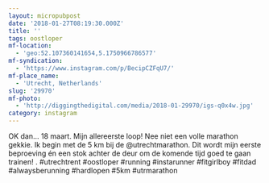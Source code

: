 ```yaml
---
layout: micropubpost
date: '2018-01-27T08:19:30.000Z'
title: ''
tags: oostloper
mf-location:
  - 'geo:52.107360141654,5.1750966786577'
mf-syndication:
  - 'https://www.instagram.com/p/BecipCZFqU7/'
mf-place_name:
  - 'Utrecht, Netherlands'
slug: '29970'
mf-photo:
  - 'http://diggingthedigital.com/media/2018-01-29970/igs-q0x4w.jpg'
category: instagram
---
```

OK dan... 18 maart. Mijn allereerste loop! Nee niet een volle marathon gekkie. Ik begin met de 5 km bij de @utrechtmarathon. Dit wordt mijn eerste beproeving én een stok achter de deur om de komende tijd goed te gaan trainen!
.
#utrechtrent #oostloper #running #instarunner #fitgirlboy #fitdad #alwaysberunning #hardlopen #5km #utrmarathon
